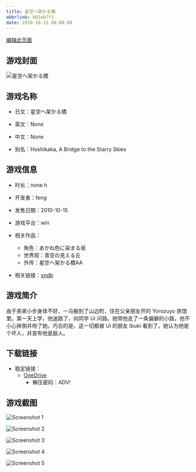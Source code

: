```yaml
---
title: 星空へ架かる橋
abbrlink: b01eb7f1
date: 2010-10-15 00:00:00
---
```

[编辑此页面](https://github.com/ACG-3/ADV3-source/blob/main/source/_posts/games/%E6%98%9F%E7%A9%BA%E3%81%B8%E6%9E%B6%E3%81%8B%E3%82%8B%E6%A9%8B.md)

## 游戏封面

![星空へ架かる橋](https://pan.timero.xyz/onedrive/img_lib_001/%E6%98%9F%E7%A9%BA%E3%81%B8%E6%9E%B6%E3%81%8B%E3%82%8B%E6%A9%8B_cover.avif)


## 游戏名称

- 日文：星空へ架かる橋
- 英文：None
- 中文：None

- 别名：Hoshikaka, A Bridge to the Starry Skies


## 游戏信息

- 时长：none h
- 开发者：feng
- 发售日期：2010-10-15
- 游戏平台：win
- 相关作品：
   - 角色：あかね色に染まる坂
   - 世界观：青空の見える丘
   - 外传：星空へ架かる橋AA

- 相关链接：[vndb](https://vndb.org/v2968)


## 游戏简介

由于弟弟小步身体不好，一马搬到了山边町，住在父亲朋友开的 Yorozuyo 旅馆里。第一天上学，他迷路了，向同学 Ui 问路。她带他走了一条偏僻的小路，他不小心摔倒并吻了她。巧合的是，这一切都被 Ui 的朋友 Ibuki 看到了，她认为他是个坏人，并宣布他是敌人。




## 下载链接

- 稳定链接：
    - [OneDrive](https://pan.timero.xyz/onedrive/adv_lib_001/%E6%98%9F%E7%A9%BA%E3%81%B8%E6%9E%B6%E3%81%8B%E3%82%8B%E6%A9%8B)
        - 解压密码：ADV!



## 游戏截图


![Screenshot 1](https://pan.timero.xyz/onedrive/img_lib_001/%E6%98%9F%E7%A9%BA%E3%81%B8%E6%9E%B6%E3%81%8B%E3%82%8B%E6%A9%8B_Screenshot_1.avif)

![Screenshot 2](https://pan.timero.xyz/onedrive/img_lib_001/%E6%98%9F%E7%A9%BA%E3%81%B8%E6%9E%B6%E3%81%8B%E3%82%8B%E6%A9%8B_Screenshot_2.avif)

![Screenshot 3](https://pan.timero.xyz/onedrive/img_lib_001/%E6%98%9F%E7%A9%BA%E3%81%B8%E6%9E%B6%E3%81%8B%E3%82%8B%E6%A9%8B_Screenshot_3.avif)

![Screenshot 4](https://pan.timero.xyz/onedrive/img_lib_001/%E6%98%9F%E7%A9%BA%E3%81%B8%E6%9E%B6%E3%81%8B%E3%82%8B%E6%A9%8B_Screenshot_4.avif)

![Screenshot 5](https://pan.timero.xyz/onedrive/img_lib_001/%E6%98%9F%E7%A9%BA%E3%81%B8%E6%9E%B6%E3%81%8B%E3%82%8B%E6%A9%8B_Screenshot_5.avif)

